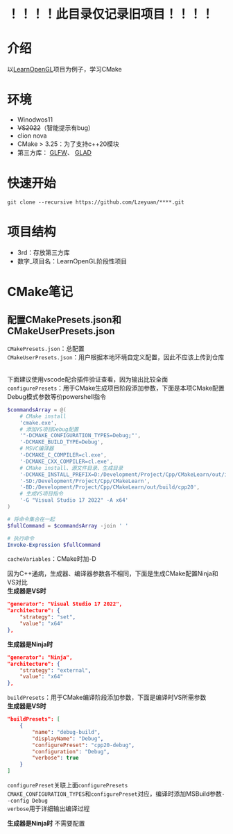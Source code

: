 # ！！！！此目录仅记录旧项目！！！！

# 介绍
以[LearnOpenGL](https://learnopengl-cn.github.io)项目为例子，学习CMake

# 环境
- Winodwos11
- ~~VS2022~~（智能提示有bug） 
- clion nova
- CMake > 3.25：为了支持c++20模块
- 第三方库：
[GLFW](https://www.glfw.org/download.html)、
[GLAD](https://glad.dav1d.de/)

# 快速开始
`git clone --recursive https://github.com/Lzeyuan/****.git`

# 项目结构
- 3rd：存放第三方库
- 数字_项目名：LearnOpenGL阶段性项目

# CMake笔记
## 配置CMakePresets.json和CMakeUserPresets.json
`CMakePresets.json`：总配置<br>
`CMakeUserPresets.json`：用户根据本地环境自定义配置，因此不应该上传到仓库<br><br>

下面建议使用vscode配合插件验证查看，因为输出比较全面<br>
`configurePresets`：用于CMake生成项目阶段添加参数，下面是本项CMake配置Debug模式参数等价powershell指令
```powershell
$commandsArray = @(
    # CMake install
    'cmake.exe',
    # 添加VS项目Debug配置
    '"-DCMAKE_CONFIGURATION_TYPES=Debug;"',
    '-DCMAKE_BUILD_TYPE=Debug',
    # MSVC编译器
    '-DCMAKE_C_COMPILER=cl.exe',
    '-DCMAKE_CXX_COMPILER=cl.exe',
    # CMake install、源文件目录、生成目录
    '-DCMAKE_INSTALL_PREFIX=D:/Development/Project/Cpp/CMakeLearn/out/install/cpp20',
    '-SD:/Development/Project/Cpp/CMakeLearn',
    '-BD:/Development/Project/Cpp/CMakeLearn/out/build/cpp20',
    # 生成VS项目指令
    '-G "Visual Studio 17 2022" -A x64'
)

# 将命令集合在一起
$fullCommand = $commandsArray -join ' '

# 执行命令
Invoke-Expression $fullCommand

```

`cacheVariables`：CMake时加-D <br>

因为C++通病，生成器、编译器参数各不相同，下面是生成CMake配置Ninja和VS对比<br>
**生成器是VS时**
```json
"generator": "Visual Studio 17 2022",
"architecture": {
    "strategy": "set",
    "value": "x64"
},
```
**生成器是Ninja时**
```json
"generator": "Ninja",
"architecture": {
    "strategy": "external",
    "value": "x64"
},
```

`buildPresets`：用于CMake编译阶段添加参数，下面是编译时VS所需参数<br>
**生成器是VS时**
```json
"buildPresets": [
    {
        "name": "debug-build",
        "displayName": "Debug",
        "configurePreset": "cpp20-debug",
        "configuration": "Debug",
        "verbose": true
    }
]
```
`configurePreset`关联上面`configurePresets`<br>
`CMAKE_CONFIGURATION_TYPES`和`configurePreset`对应，编译时添加MSBuild参数`--config Debug`<br>
`verbose`用于详细输出编译过程<br>

**生成器是Ninja时**
不需要配置